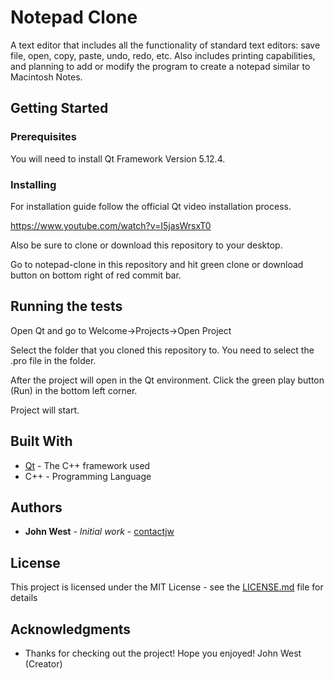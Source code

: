 # Notepad Clone

A text editor that includes all the functionality of standard text editors: save file, open, copy, paste, undo, redo, etc.     Also includes printing capabilities, and planning to add or modify the program to create a notepad similar to Macintosh Notes.

## Getting Started

### Prerequisites

You will need to install Qt Framework Version 5.12.4.

### Installing

For installation guide follow the official Qt video installation process.

https://www.youtube.com/watch?v=I5jasWrsxT0

Also be sure to clone or download this repository to your desktop.

Go to notepad-clone in this repository and hit green clone or download button on bottom right of red commit bar.

## Running the tests

Open Qt and go to Welcome->Projects->Open Project

Select the folder that you cloned this repository to.  You need to select the .pro file in the folder.

After the project will open in the Qt environment.  Click the green play button (Run) in the bottom left corner.

Project will start.

## Built With

* [Qt](https://www.qt.io/) - The C++ framework used
* C++ - Programming Language

## Authors

* **John West** - *Initial work* - [contactjw](https://github.com/contactjw)

## License

This project is licensed under the MIT License - see the [LICENSE.md](LICENSE.md) file for details

## Acknowledgments

* Thanks for checking out the project!
     Hope you enjoyed!
    John West (Creator)
